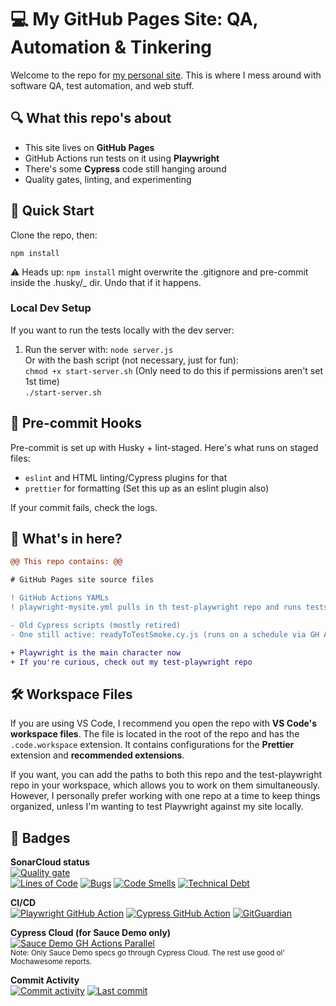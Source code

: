 # 💻 My GitHub Pages Site: QA, Automation & Tinkering

   Welcome to the repo for [my personal site](https://readytotest.github.io). This is where I mess around with software QA, test automation, and web stuff.

## 🔍 What this repo's about

- This site lives on **GitHub Pages**
- GitHub Actions run tests on it using **Playwright**
- There's some **Cypress** code still hanging around
- Quality gates, linting, and experimenting

## 🚀 Quick Start

Clone the repo, then:

```
npm install
```

⚠️ Heads up: `npm install` might overwrite the .gitignore and pre-commit inside the .husky/\_ dir. Undo that if it happens.

### Local Dev Setup

If you want to run the tests locally with the dev server:

1. Run the server with:
   `node server.js`  
   Or with the bash script (not necessary, just for fun):  
   `chmod +x start-server.sh` (Only need to do this if permissions aren't set 1st time)  
   `./start-server.sh`

## 🧼 Pre-commit Hooks

Pre-commit is set up with Husky + lint-staged. Here's what runs on staged files:

- `eslint` and HTML linting/Cypress plugins for that
- `prettier` for formatting (Set this up as an eslint plugin also)

If your commit fails, check the logs.

## 📁 What's in here?

```diff
@@ This repo contains: @@

# GitHub Pages site source files

! GitHub Actions YAMLs
! playwright-mysite.yml pulls in th test-playwright repo and runs tests on PRs/pushes

- Old Cypress scripts (mostly retired)
- One still active: readyToTestSmoke.cy.js (runs on a schedule via GH Actions)

+ Playwright is the main character now
+ If you're curious, check out my test-playwright repo

```

## 🛠️ Workspace Files

If you are using VS Code, I recommend you open the repo with **VS Code's workspace files**. The file is located in the root of the repo and has the `.code.workspace` extension. It contains configurations for the **Prettier** extension and **recommended extensions**.

If you want, you can add the paths to both this repo and the test-playwright repo in your workspace, which allows you to work on them simultaneously. However, I personally prefer working with one repo at a time to keep things organized, unless I'm wanting to test Playwright against my site locally.

## 🚦 Badges

**SonarCloud status**  
[![Quality gate](https://sonarcloud.io/api/project_badges/quality_gate?project=readytotest_readytotest.github.io)](https://sonarcloud.io/summary/new_code?id=readytotest_readytotest.github.io)  
[![Lines of Code](https://sonarcloud.io/api/project_badges/measure?project=readytotest_readytotest.github.io&metric=ncloc)](https://sonarcloud.io/summary/new_code?id=readytotest_readytotest.github.io)
[![Bugs](https://sonarcloud.io/api/project_badges/measure?project=readytotest_readytotest.github.io&metric=bugs)](https://sonarcloud.io/summary/new_code?id=readytotest_readytotest.github.io)
[![Code Smells](https://sonarcloud.io/api/project_badges/measure?project=readytotest_readytotest.github.io&metric=code_smells)](https://sonarcloud.io/summary/new_code?id=readytotest_readytotest.github.io)
[![Technical Debt](https://sonarcloud.io/api/project_badges/measure?project=readytotest_readytotest.github.io&metric=sqale_index)](https://sonarcloud.io/summary/new_code?id=readytotest_readytotest.github.io)

**CI/CD**  
[![Playwright GitHub Action](https://github.com/readytotest/readytotest.github.io/actions/workflows/playwright-mysite.yml/badge.svg)](https://github.com/readytotest/readytotest.github.io/actions/workflows/playwright-mysite.yml)
[![Cypress GitHub Action](https://github.com/readytotest/readytotest.github.io/actions/workflows/cypress-mysite.yml/badge.svg)](https://github.com/readytotest/readytotest.github.io/actions/workflows/cypress-mysite.yml)
[![GitGuardian](https://github.com/readytotest/readytotest.github.io/actions/workflows/gitGuardian.yml/badge.svg)](https://github.com/readytotest/readytotest.github.io/actions/workflows/gitGuardian.yml)

**Cypress Cloud (for Sauce Demo only)**  
[![Sauce Demo GH Actions Parallel](https://img.shields.io/endpoint?url=https://cloud.cypress.io/badge/detailed/dm22wp&style=flat&logo=cypress)](https://cloud.cypress.io/projects/dm22wp/runs)  
<sup>Note: Only Sauce Demo specs go through Cypress Cloud. The rest use good ol' Mochawesome reports.</sup>

**Commit Activity**  
[![Commit activity](https://img.shields.io/github/commit-activity/t/readytotest/readytotest.github.io?style=social&color=%23FF69B4)](https://github.com/readytotest/readytotest.github.io/commits/main/)
[![Last commit](https://img.shields.io/github/last-commit/readytotest/readytotest.github.io?style=social)](https://github.com/readytotest/readytotest.github.io/commits/main/)
